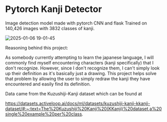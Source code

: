 # Pytorch Kanji Detector
Image detection model made with pytorch CNN and flask
Trained on 140,426 images with 3832 classes of kanji.

![2025-01-06 19-01-45](https://github.com/user-attachments/assets/88f0f9aa-4d0e-4a39-b4df-94822cb46cf9)


Reasoning behind this project:

As somebody currently attempting to learn the japanese language, I will commonly find myself encountering characters (kanji specifically) that I don't recognize. However, since I don't recognize them, I can't simply look up their definition as it's basically just a drawing. This project helps solve that problem by allowing the user to simply redraw the kanji they have encountered and easily find its definition.


Data came from the Kuzushiji-Kanji dataset which can be found at 

https://datasets.activeloop.ai/docs/ml/datasets/kuzushiji-kanji-kkanji-dataset/#:~:text=The%20Kuzushiji%20Kanji%20(KKanji)%20dataset,a%20single%20example%20per%20class.
